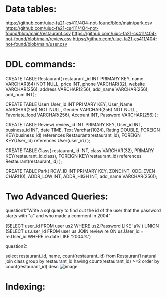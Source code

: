 Data tables:
============
https://github.com/uiuc-fa21-cs411/404-not-found/blob/main/park.csv
https://github.com/uiuc-fa21-cs411/404-not-found/blob/main/restaurant.csv
https://github.com/uiuc-fa21-cs411/404-not-found/blob/main/review.csv
https://github.com/uiuc-fa21-cs411/404-not-found/blob/main/user.csv



DDL commands:
===============

CREATE TABLE Restaurant(
restaurant_id INT PRIMARY KEY, 
name VARCHAR(64) NOT NULL, 
price INT, 
phone VARCHAR(32), 
website VARCHAR(256), 
address VARCHAR(256),
add_name VARCHAR(256), 
add_num INT);


CREATE TABLE User(
User_id INT PRIMARY KEY, 
User_Name VARCHAR(256) NOT NULL, 
Gender VARCHAR(256) NOT NULL, 
Favoriate_food VARCHAR(256),
Account INT,
Password VARCHAR(256)
);

CREATE TABLE Review(
review_id INT PRIMARY KEY,
User_id INT,
business_id INT,
date TIME,
Text Varchar(1024),
Rating DOUBLE,
FOREIGN KEY(business_id) references Restaurant(restaurant_id),
FOREIGN KEY(User_id) references User(user_id)
);

CREATE TABLE Class(
restaurant_id INT, 
class VARCHAR(32),
PRIMARY KEY(restaurant_id,class),
FOREIGN KEY(restaurant_id) references Restaurant(restaurant_id)
);

CREATE TABLE Park(
ROW_ID INT PRIMARY KEY,
ZONE INT,
ODD_EVEN CHAR(10),
ADDR_LOW INT,
ADDR_HIGH INT,
add_name VARCHAR(256));


Two Advanced Queries:
=============
question1:"Write a sql query to find out the id of the user that the password starts with "a" and who made a comment in 2004"

(SELECT 
    user_id
FROM
    user us2
WHERE
    us2.Password LIKE 'a%') UNION (SELECT 
    us.user_id
FROM
    user us
        JOIN
    review re ON us.User_id = re.User_id
WHERE
    re.date LIKE '2004%')
    
    
question2:

select restaurant_id, name, count(restaurant_id)
from Restaurant1 natural join class
group by restaurant_id
having count(restaurant_id) >=2
order by count(restaurant_id) desc
![image](https://user-images.githubusercontent.com/32198970/138580991-2368b4db-5646-4e28-b605-4a6cf3a76f9d.png)

Indexing:
==========

